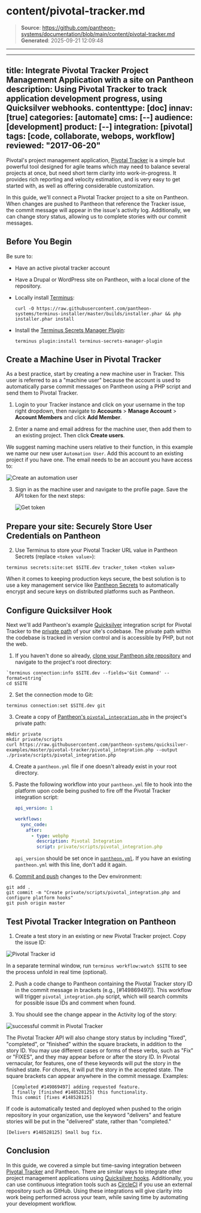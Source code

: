 # content/pivotal-tracker.md

> **Source**: https://github.com/pantheon-systems/documentation/blob/main/content/pivotal-tracker.md
> **Generated**: 2025-09-21 12:09:48

---

---
title: Integrate Pivotal Tracker Project Management Application with a site on Pantheon
description: Using Pivotal Tracker to track application development progress, using Quicksilver webhooks.
contenttype: [doc]
innav: [true]
categories: [automate]
cms: [--]
audience: [development]
product: [--]
integration: [pivotal]
tags: [code, collaborate, webops, workflow]
reviewed: "2017-06-20"
---

Pivotal's project management application, [Pivotal Tracker](https://www.pivotaltracker.com) is a simple but powerful tool designed for agile teams which may need to balance several projects at once, but need short term clarity into work-in-progress. It provides rich reporting and velocity estimation, and is very easy to get started with, as well as offering considerable customization.

In this guide, we'll connect a Pivotal Tracker project to a site on Pantheon. When changes are pushed to Pantheon that reference the Tracker issue, the commit message will appear in the issue's activity log. Additionally, we can change story status, allowing us to complete stories with our commit messages.

## Before You Begin

Be sure to:

- Have an active pivotal tracker account
- Have a Drupal or WordPress site on Pantheon, with a local clone of the repository.
- Locally install [Terminus](/terminus):

  ```bash{promptUser: user}
  curl -O https://raw.githubusercontent.com/pantheon-systems/terminus-installer/master/builds/installer.phar && php installer.phar install
  ```

- Install the [Terminus Secrets Manager Plugin](https://github.com/pantheon-systems/terminus-secrets-manager-plugin):

  ```bash{promptUser: user}
  terminus plugin:install terminus-secrets-manager-plugin
  ```

## Create a Machine User in Pivotal Tracker

As a best practice, start by creating a new machine user in Tracker. This user is referred to as a "machine user" because the account is used to automatically parse commit messages on Pantheon using a PHP script and send them to Pivotal Tracker.

1. Login to your Tracker instance and click on your username in the top right dropdown, then navigate to **Accounts** > **Manage Account** > **Account Members** and click **Add Member**.

2. Enter a name and email address for the machine user, then add them to an existing project. Then click **Create users**.

  We suggest naming machine users relative to their function, in this example we name our new user `Automation User`. Add this account to an existing project if you have one. The email needs to be an account you have access to:

  ![Create an automation user](../images/integrations/pivotal-tracker/new-user.png)

3. Sign in as the machine user and navigate to the profile page. Save the API token for the next steps:

   ![Get token](../images/integrations/pivotal-tracker/api-token.png)

## Prepare your site: Securely Store User Credentials on Pantheon


2. Use Terminus to store your Pivotal Tracker URL value in Pantheon Secrets (replace `<token value>`):

  ```bash{promptUser: user}
  terminus secrets:site:set $SITE.dev tracker_token <token value>
  ```

<Alert title="Note" type="info">

When it comes to keeping production keys secure, the best solution is to use a key management service like [Pantheon Secrets](/guides/secrets) to automatically encrypt and secure keys on distributed platforms such as Pantheon.

</Alert>

## Configure Quicksilver Hook

Next we'll add Pantheon's example [Quicksilver](/guides/quicksilver) integration script for Pivotal Tracker to the [private path](/guides/secure-development/private-paths#private-path-for-code) of your site's codebase. The private path within the codebase is tracked in version control and is accessible by PHP, but not the web.

1. If you haven't done so already, [clone your Pantheon site repository](/guides/git/git-config#clone-your-site-codebase) and navigate to the project's root directory:

  ```bash{promptUser: user}
  `terminus connection:info $SITE.dev --fields='Git Command' --format=string`
  cd $SITE
  ```

2. Set the connection mode to Git:

  ```bash{promptUser: user}
  terminus connection:set $SITE.dev git
  ```

3. Create a copy of [Pantheon's `pivotal_integration.php`](https://github.com/pantheon-systems/quicksilver-examples/tree/master/pivotal-tracker) in the project's private path:

  ```bash{promptUser: user}
  mkdir private
  mkdir private/scripts
  curl https://raw.githubusercontent.com/pantheon-systems/quicksilver-examples/master/pivotal-tracker/pivotal_integration.php --output ./private/scripts/pivotal_integration.php
  ```

4. Create a `pantheon.yml` file if one doesn't already exist in your root directory.
5. Paste the following workflow into your `pantheon.yml` file to hook into the platform upon code being pushed to fire off the Pivotal Tracker integration script:

    ```yaml:title=pantheon.yml
    api_version: 1

    workflows:
      sync_code:
        after:
          - type: webphp
            description: Pivotal Integration
            script: private/scripts/pivotal_integration.php
    ```

    <Alert title="Note" type="info">

    `api_version` should be set once in [`pantheon.yml`](/pantheon-yml). If you have an existing `pantheon.yml` with this line, don't add it again.

    </Alert>

6. [Commit and push](/guides/git/git-config#push-changes-to-pantheon) changes to the Dev environment:

  ```bash{promptUser: user}
  git add .
  git commit -m "Create private/scripts/pivotal_integration.php and configure platform hooks"
  git push origin master
  ```

## Test Pivotal Tracker Integration on Pantheon

1. Create a test story in an existing or new Pivotal Tracker project. Copy the issue ID:

  ![Pivotal Tracker id](../images/integrations/pivotal-tracker/id.png)

  <Alert title="Note" type="info">

  In a separate terminal window, run `terminus workflow:watch $SITE` to see the process unfold in real time (optional).

  </Alert>

2. Push a code change to Pantheon containing the Pivotal Tracker story ID in the commit message in brackets (e.g., [#149869497]). This workflow will trigger `pivotal_integration.php` script, which will search commits for possible issue IDs and comment when found.

3. You should see the change appear in the Activity log of the story:

 ![successful commit in Pivotal Tracker](../images/integrations/pivotal-tracker/commit-story.png)

The Pivotal Tracker API will also change story status by including "fixed", "completed", or "finished" within the square brackets, in addition to the story ID. You may use different cases or forms of these verbs, such as "Fix" or "FIXES", and they may appear before or after the story ID. In Pivotal vernacular, for features, one of these keywords will put the story in the finished state. For chores, it will put the story in the accepted state. The square brackets can appear anywhere in the commit message. Examples:

```none
  [Completed #149869497] adding requested feature.
  I finally [finished #148528125] this functionality.
  This commit [fixes #148528125]
```

If code is automatically tested and deployed when pushed to the origin repository in your organization, use the keyword "delivers" and feature stories will be put in the "delivered" state, rather than "completed."

```none
[Delivers #148528125] Small bug fix.
```

## Conclusion

In this guide, we covered a simple but time-saving integration between [Pivotal Tracker](https://www.pivotaltracker.com) and Pantheon. There are similar ways to integrate other project management applications using [Quicksilver hooks](https://github.com/pantheon-systems/quicksilver-examples). Additionally, you can use continuous integration tools such as [CircleCI](/guides/build-tools) if you use an external repository such as GitHub. Using these integrations will give clarity into work being performed across your team, while saving time by automating your development workflow.

